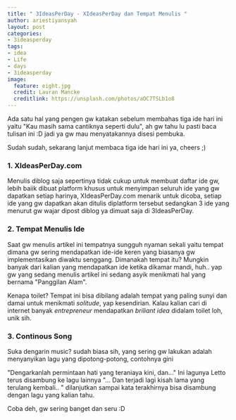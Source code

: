 ```yaml
---
title: " 3IdeasPerDay - XIdeasPerDay dan Tempat Menulis "
author: ariestiyansyah
layout: post
categories:
- 3ideasperday
tags:
- idea
- Life
- days
- 3ideasperday
image:
  feature: eight.jpg
  credit: Lauran Mancke
  creditlink: https://unsplash.com/photos/aOC7TSLb1o8
---
```


Ada satu hal yang pengen gw katakan sebelum membahas tiga ide hari ini yaitu "Kau masih sama cantiknya seperti dulu", ah gw tahu lu pasti baca tulisan ini :D jadi ya gw mau menyatakannya disesi pembuka.

Sudah sudah, sekarang lanjut membaca tiga ide hari ini ya, cheers ;)

### 1. XIdeasPerDay.com
Menulis diblog saja sepertinya tidak cukup untuk membuat daftar ide gw, lebih baiik dibuat platform khusus untuk menyimpan seluruh ide yang gw dapatkan setiap harinya, XIdeasPerDay.com menarik untuk dicoba, setiap ide yang gw dapatkan akan ditulis diplatform tersebut sedangkan 3 ide yang menurut gw wajar dipost diblog ya dimuat saja di 3IdeasPerDay.


### 2. Tempat Menulis Ide
Saat gw menulis artikel ini tempatnya sungguh nyaman sekali yaitu tempat dimana gw sering mendapatkan ide-ide keren yang biasanya gw implementasikan diwaktu senggang. Dimanakah tempat itu? Mungkin banyak dari kalian yang mendapatkan ide ketika dikamar mandi, huh.. yap gw yang sedang menulis artikel ini sedang asyik menikmati hal yang bernama "Panggilan Alam".

Kenapa toilet? Tempat ini bisa dibilang adalah tempat yang paling sunyi dan damai untuk menikmati *solitude*, yap kesendirian. Kalau kalian cari di internet banyak *entrepreneur* mendapatkan *briliant idea* didalam toilet loh, unik sih. 

### 3. Continous Song
Suka dengarin music? sudah biasa sih, yang sering gw lakukan adalah menyanyikan lagu yang dipotong-potong, contohnya gini

"Dengarkanlah permintaan hati yang teraniaya kini, dan..." Ini lagunya Letto terus disambung ke lagu lainnya
"... Dan terjadi lagi kisah lama yang terulang kembali.. " dilanjutkan sampai kata terakhirnya bisa disambung dengan lagu yang kalian tahu.

Coba deh, gw sering banget dan seru :D


